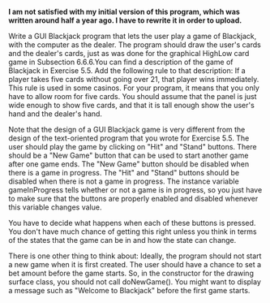 <strong> I am not satisfied with my initial version of this program, which was 
         written around half a year ago. I have to rewrite it in order to upload.
</strong>

Write a GUI Blackjack program that lets the user play a game of Blackjack, with 
the computer as the dealer. The program should draw the user's cards and the 
dealer's cards, just as was done for the graphical HighLow card game in 
Subsection 6.6.6.You can find a description of the game of Blackjack in Exercise
5.5. Add the following rule to that description: If a player takes five cards 
 without going over 21, that player wins immediately. This rule is used in some 
 casinos. For your program, it means that you only have to allow room for five 
 cards. You should assume that the panel is just wide enough to show five cards, 
 and that it is tall enough show the user's hand and the dealer's hand.
 
 Note that 
 the design of a GUI Blackjack game is very different from the design of the 
 text-oriented program that you wrote for Exercise 5.5. The user should play the 
 game by clicking on "Hit" and "Stand" buttons. There should be a "New Game" button 
 that can be used to start another game after one game ends. The "New Game" button 
 should be disabled when there is a game in progress. The "Hit" and "Stand" buttons 
 should be disabled when there is not a game in progress. The instance variable 
 gameInProgress tells whether or not a game is in progress, so you just have to 
 make sure that the buttons are properly enabled and disabled whenever this variable 
 changes value. 
 
 You have to decide what happens when each of these buttons is pressed. You don't 
 have much chance of getting this right unless you think in terms of the states 
 that the game can be in and how the state can change.
 
 There is one other thing to think about: Ideally, the program should not start 
 a new game when it is first created. The user should have a chance to set a bet 
 amount before the game starts. So, in the constructor for the drawing surface 
 class, you should not call doNewGame(). You might want to display a message such 
 as "Welcome to Blackjack" before the first game starts.
 
 
 